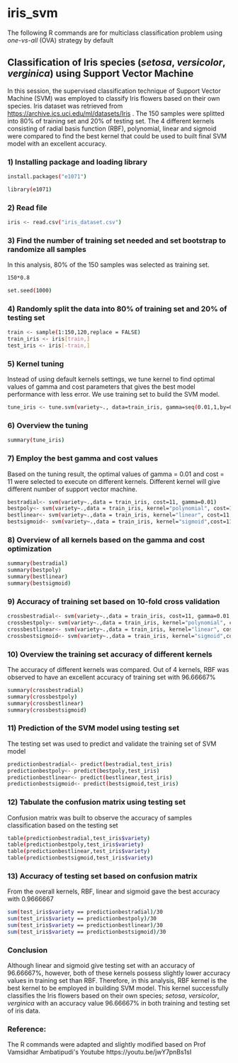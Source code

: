 # iris_svm
The following R commands are for multiclass classification problem using <i>one-vs-all</i> (OVA) strategy by default


<strong><h2> Classification of Iris species (<i>setosa</i>, <i>versicolor</i>, <i>verginica</i>) using Support Vector Machine </strong></h2>

In this session, the supervised classification technique of Support Vector Machine (SVM) was employed to classify Iris flowers based on their own species. Iris dataset was retrieved from https://archive.ics.uci.edu/ml/datasets/Iris . The 150 samples were splitted into 80% of training set and 20% of testing set. The 4 different kernels consisting of radial basis function (RBF), polynomial, linear and sigmoid were compared to find the best kernel that could be used to built final SVM model with an excellent accuracy.  


<h3> 1) Installing package and loading library </h3>

```bash
install.packages("e1071")

library(e1071)
```


<h3> 2) Read file </h3>

```bash
iris <- read.csv("iris_dataset.csv")
```


<h3> 3) Find the number of training set needed and set bootstrap to randomize all samples </h3>
In this analysis, 80% of the 150 samples was selected as training set. 

```bash
150*0.8

set.seed(1000)
```

<h3> 4) Randomly split the data into 80% of training set and 20% of testing set </h3>

```bash
train <- sample(1:150,120,replace = FALSE)
train_iris <- iris[train,]
test_iris <- iris[-train,]
```

<h3> 5) Kernel tuning </h3>
Instead of using default kernels settings, we tune kernel to find optimal values of gamma and cost parameters that gives the best model performance with less error. 
We use training set to build the SVM model.

```bash
tune_iris <- tune.svm(variety~., data=train_iris, gamma=seq(0.01,1,by=0.30),cost=seq(1,50,10)) 
```

<h3> 6) Overview the tuning </h3>

```bash
summary(tune_iris)
```


<h3> 7) Employ the best gamma and cost values  </h3>
Based on the tuning result, the optimal values of gamma = 0.01 and cost = 11 were selected to execute on different kernels. Different kernel will give different number of support vector machine. 

```bash
bestradial<- svm(variety~.,data = train_iris, cost=11, gamma=0.01)
bestpoly<- svm(variety~.,data = train_iris, kernel="polynomial", cost=11,gamma=0.01) 
bestlinear<- svm(variety~.,data = train_iris, kernel="linear", cost=11, gamma=0.01)
bestsigmoid<- svm(variety~.,data = train_iris, kernel="sigmoid",cost=11,gamma=0.01)
```


<h3> 8) Overview of all kernels based on the gamma and cost optimization </h3>

```bash
summary(bestradial)
summary(bestpoly)
summary(bestlinear)
summary(bestsigmoid)
```


<h3> 9) Accuracy of training set based on 10-fold cross validation </h3>

```bash
crossbestradial<- svm(variety~.,data = train_iris, cost=11, gamma=0.01,cross=10)
crossbestpoly<- svm(variety~.,data = train_iris, kernel="polynomial", cost=11,gamma=0.01,cross=10) 
crossbestlinear<- svm(variety~.,data = train_iris, kernel="linear", cost=11, gamma=0.01,cross=10)
crossbestsigmoid<- svm(variety~.,data = train_iris, kernel="sigmoid",cost=11,gamma=0.01,cross=10)
```

<h3> 10) Overview the training set accuracy of different kernels </h3>
The accuracy of different kernels was compared. Out of 4 kernels, RBF was observed to have an excellent accuracy of training set with 96.66667%

```bash
summary(crossbestradial)
summary(crossbestpoly)
summary(crossbestlinear)
summary(crossbestsigmoid)
```


<h3> 11) Prediction of the SVM model using testing set </h3>
The testing set was used to predict and validate the training set of SVM model

```bash
predictionbestradial<- predict(bestradial,test_iris)
predictionbestpoly<- predict(bestpoly,test_iris)
predictionbestlinear<- predict(bestlinear,test_iris)
predictionbestsigmoid<- predict(bestsigmoid,test_iris)
```

<h3> 12) Tabulate the confusion matrix using testing set </h3>
Confusion matrix was built to observe the accuracy of samples classification based on the testing set

```bash
table(predictionbestradial,test_iris$variety)
table(predictionbestpoly,test_iris$variety)
table(predictionbestlinear,test_iris$variety)
table(predictionbestsigmoid,test_iris$variety)
```

<h3> 13) Accuracy of testing set based on confusion matrix </h3>
From the overall kernels, RBF, linear and sigmoid gave the best accuracy with 0.9666667

```bash
sum(test_iris$variety == predictionbestradial)/30
sum(test_iris$variety == predictionbestpoly)/30
sum(test_iris$variety == predictionbestlinear)/30
sum(test_iris$variety == predictionbestsigmoid)/30
```


<h3> Conclusion </h3>
Although linear and sigmoid give testing set with an accuracy of 96.66667%, however, both of these kernels possess slightly lower accuracy values in training set than RBF. Therefore, in this analysis, RBF kernel is the best kernel to be employed in building SVM model. This kernel successfully classifies the Iris flowers based on their own species; <i>setosa</i>, <i>versicolor</i>, <i>verginica</i> with an accuracy value 96.66667% in both training and testing set of iris data.



<h3> Reference: </h3>
The R commands were adapted and slightly modified based on Prof Vamsidhar Ambatipudi's Youtube https://youtu.be/jwY7pnBs1sI
